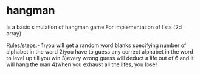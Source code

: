 # hangman
Is a basic simulation of hangman game
For implementation of lists (2d array)

Rules/steps:-
1)you will get a random word blanks specifying number of alphabet in the word
2)you have to guess any correct alphabet in the word to level up till you win
3)every wrong guess will deduct a life out of 6 and it will hang the man
4)when you exhaust all the lifes, you lose!
